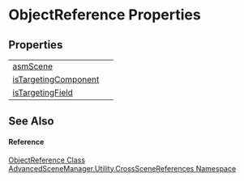 # ObjectReference Properties




## Properties
<table>
<tr>
<td><a href="P_AdvancedSceneManager_Utility_CrossSceneReferences_ObjectReference_asmScene.md">asmScene</a></td>
<td> </td></tr>
<tr>
<td><a href="P_AdvancedSceneManager_Utility_CrossSceneReferences_ObjectReference_isTargetingComponent.md">isTargetingComponent</a></td>
<td> </td></tr>
<tr>
<td><a href="P_AdvancedSceneManager_Utility_CrossSceneReferences_ObjectReference_isTargetingField.md">isTargetingField</a></td>
<td> </td></tr>
</table>

## See Also


#### Reference
<a href="T_AdvancedSceneManager_Utility_CrossSceneReferences_ObjectReference.md">ObjectReference Class</a>  
<a href="N_AdvancedSceneManager_Utility_CrossSceneReferences.md">AdvancedSceneManager.Utility.CrossSceneReferences Namespace</a>  
